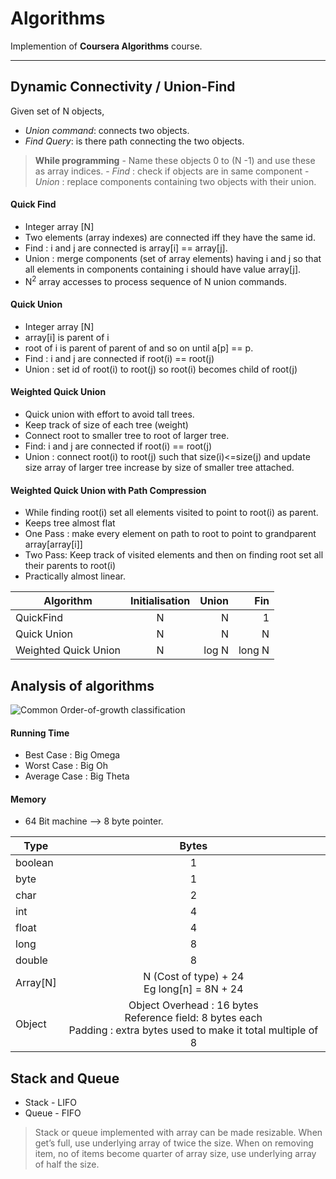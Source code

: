 Algorithms
===================
Implemention of **Coursera Algorithms** course.

----------

Dynamic Connectivity / Union-Find
-------------
Given set of N objects,
 - *Union command*: connects two objects.
 - *Find Query*: is there path connecting the two objects.
 > **While programming**
	 - Name these objects 0 to (N -1) and use these as array indices.
	 -	*Find* : check if objects are in same component
	 - *Union* : replace components containing two objects with their union.


####  Quick Find
 - Integer array [N]
 - Two elements (array indexes) are connected iff they have the same id.
 - Find : i and j are connected is array[i] == array[j].
 - Union : merge components (set of array elements) having i and j so that all elements in components containing i should have value array[j].
 - N<sup>2</sup> array accesses to process sequence of N union commands.

#### Quick Union
 - Integer array [N]
 - array[i] is parent of i
 - root of i is parent of parent of and so on until a[p] == p.
 - Find : i and j are connected if root(i) == root(j)
 - Union : set id of root(i) to root(j) so root(i) becomes child of root(j)

#### Weighted Quick Union
 - Quick union with effort to avoid tall trees.
 - Keep track of size of each tree (weight)
 - Connect root to smaller tree to root of larger tree.
 - Find: i and j are connected if root(i) == root(j)
  - Union : connect root(i) to root(j) such that size(i)<=size(j) and update size array of larger tree increase by size of smaller tree attached.

#### Weighted Quick Union with Path Compression
 - While finding root(i) set all elements visited to point to root(i) as parent.
 - Keeps tree almost flat
 - One Pass :   make every element on path to root to point to grandparent array[array[i]]
 - Two Pass: Keep track of visited elements and then on finding root set all their parents to root(i)
 - Practically almost linear.

| Algorithm            | Initialisation  | Union     |  Fin     |
| -------------        |:-------------:  | -----:    | -----:   |
| QuickFind            | N               |  N        |  1       |
| Quick Union          | N               |  N        |  N       |
| Weighted Quick Union | N               |  log N    |  long N  |


Analysis of algorithms
-------------
![Common Order-of-growth classification](/src/main/resources/OrderOfGrowth.png)

#### Running Time
 - Best Case : Big Omega
 - Worst Case : Big Oh
 - Average Case : Big Theta

#### Memory
 - 64 Bit machine —> 8 byte pointer.

| Type           | Bytes                         |
| -------------  |:-------------:                |
| boolean        |  1                            |
| byte           |  1                            |
| char           |  2                            |
| int            |  4                            |
| float          |  4                            |
| long           |  8                            |
| double         |  8                            |
| Array[N]       |  N (Cost of type) + 24  <br/> Eg long[n] = 8N + 24 |
| Object         |  Object Overhead : 16 bytes <br/> Reference field: 8 bytes each <br/> Padding : extra bytes used to make it total multiple of 8|


Stack and Queue
-------------
 - Stack - LIFO
 - Queue - FIFO
> Stack or queue implemented with array can be made resizable.
When get’s full, use underlying array of twice the size.
When on removing item, no of items become quarter of array size, use underlying array of half the size.

